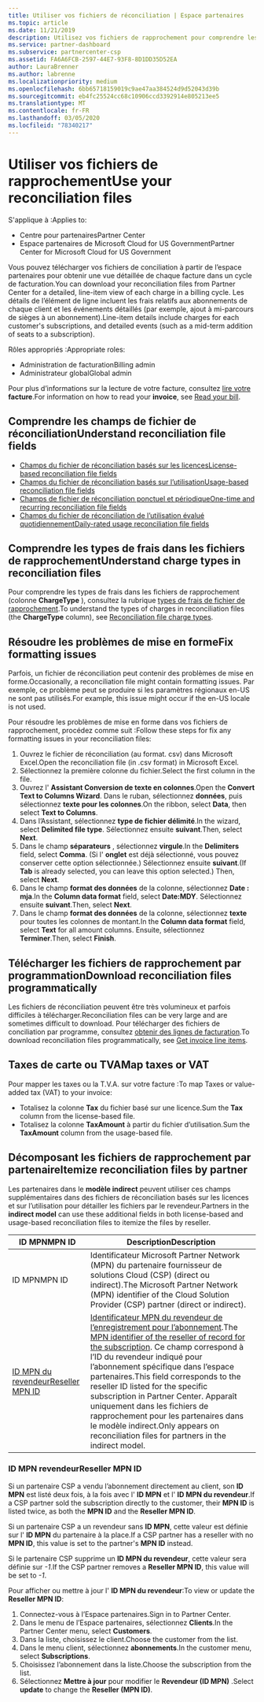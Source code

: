```yaml
---
title: Utiliser vos fichiers de réconciliation | Espace partenaires
ms.topic: article
ms.date: 11/21/2019
description: Utilisez vos fichiers de rapprochement pour comprendre les affichages détaillés des lignes de l’espace partenaires.
ms.service: partner-dashboard
ms.subservice: partnercenter-csp
ms.assetid: FA6A6FCB-2597-44E7-93F8-8D1DD35D52EA
author: LauraBrenner
ms.author: labrenne
ms.localizationpriority: medium
ms.openlocfilehash: 6bb65718159019c9ae47aa384524d9d52043d39b
ms.sourcegitcommit: eb4fc25524cc68c10906ccd3392914e805213ee5
ms.translationtype: MT
ms.contentlocale: fr-FR
ms.lasthandoff: 03/05/2020
ms.locfileid: "78340217"
---
```

# <a name="use-your-reconciliation-files"></a><span data-ttu-id="4bd28-103">Utiliser vos fichiers de rapprochement</span><span class="sxs-lookup"><span data-stu-id="4bd28-103">Use your reconciliation files</span></span>

<span data-ttu-id="4bd28-104">S'applique à :</span><span class="sxs-lookup"><span data-stu-id="4bd28-104">Applies to:</span></span>

- <span data-ttu-id="4bd28-105">Centre pour partenaires</span><span class="sxs-lookup"><span data-stu-id="4bd28-105">Partner Center</span></span>
- <span data-ttu-id="4bd28-106">Espace partenaires de Microsoft Cloud for US Government</span><span class="sxs-lookup"><span data-stu-id="4bd28-106">Partner Center for Microsoft Cloud for US Government</span></span>

<span data-ttu-id="4bd28-107">Vous pouvez télécharger vos fichiers de conciliation à partir de l’espace partenaires pour obtenir une vue détaillée de chaque facture dans un cycle de facturation.</span><span class="sxs-lookup"><span data-stu-id="4bd28-107">You can download your reconciliation files from Partner Center for a detailed, line-item view of each charge in a billing cycle.</span></span> <span data-ttu-id="4bd28-108">Les détails de l’élément de ligne incluent les frais relatifs aux abonnements de chaque client et les événements détaillés (par exemple, ajout à mi-parcours de sièges à un abonnement).</span><span class="sxs-lookup"><span data-stu-id="4bd28-108">Line-item details include charges for each customer's subscriptions, and detailed events (such as a mid-term addition of seats to a subscription).</span></span>

<span data-ttu-id="4bd28-109">Rôles appropriés :</span><span class="sxs-lookup"><span data-stu-id="4bd28-109">Appropriate roles:</span></span>

- <span data-ttu-id="4bd28-110">Administration de facturation</span><span class="sxs-lookup"><span data-stu-id="4bd28-110">Billing admin</span></span>
- <span data-ttu-id="4bd28-111">Administrateur global</span><span class="sxs-lookup"><span data-stu-id="4bd28-111">Global admin</span></span>

<span data-ttu-id="4bd28-112">Pour plus d’informations sur la lecture de votre facture, consultez [lire votre](read-your-bill.md) **facture**.</span><span class="sxs-lookup"><span data-stu-id="4bd28-112">For information on how to read your **invoice**, see [Read your bill](read-your-bill.md).</span></span>

## <a name="understand-reconciliation-file-fields"></a><span data-ttu-id="4bd28-113">Comprendre les champs de fichier de réconciliation</span><span class="sxs-lookup"><span data-stu-id="4bd28-113">Understand reconciliation file fields</span></span>

- [<span data-ttu-id="4bd28-114">Champs du fichier de réconciliation basés sur les licences</span><span class="sxs-lookup"><span data-stu-id="4bd28-114">License-based reconciliation file fields</span></span>](license-based-recon-files.md)
- [<span data-ttu-id="4bd28-115">Champs du fichier de réconciliation basés sur l’utilisation</span><span class="sxs-lookup"><span data-stu-id="4bd28-115">Usage-based reconciliation file fields</span></span>](usage-based-recon-files.md)
- [<span data-ttu-id="4bd28-116">Champs de fichier de réconciliation ponctuel et périodique</span><span class="sxs-lookup"><span data-stu-id="4bd28-116">One-time and recurring reconciliation file fields</span></span>](one-time-recurring-recon-files.md)
- [<span data-ttu-id="4bd28-117">Champs du fichier de réconciliation de l’utilisation évalué quotidiennement</span><span class="sxs-lookup"><span data-stu-id="4bd28-117">Daily-rated usage reconciliation file fields</span></span>](daily-rated-usage-recon-files.md)

## <a name="understand-charge-types-in-reconciliation-files"></a><span data-ttu-id="4bd28-118">Comprendre les types de frais dans les fichiers de rapprochement</span><span class="sxs-lookup"><span data-stu-id="4bd28-118">Understand charge types in reconciliation files</span></span>

<span data-ttu-id="4bd28-119">Pour comprendre les types de frais dans les fichiers de rapprochement (colonne **ChargeType** ), consultez la rubrique [types de frais de fichier de rapprochement](recon-file-charge-types.md).</span><span class="sxs-lookup"><span data-stu-id="4bd28-119">To understand the types of charges in reconciliation files (the **ChargeType** column), see [Reconciliation file charge types](recon-file-charge-types.md).</span></span>

## <a name="fix-formatting-issues"></a><span data-ttu-id="4bd28-120">Résoudre les problèmes de mise en forme</span><span class="sxs-lookup"><span data-stu-id="4bd28-120">Fix formatting issues</span></span>

<span data-ttu-id="4bd28-121">Parfois, un fichier de réconciliation peut contenir des problèmes de mise en forme.</span><span class="sxs-lookup"><span data-stu-id="4bd28-121">Occasionally, a reconciliation file might contain formatting issues.</span></span> <span data-ttu-id="4bd28-122">Par exemple, ce problème peut se produire si les paramètres régionaux en-US ne sont pas utilisés.</span><span class="sxs-lookup"><span data-stu-id="4bd28-122">For example, this issue might occur if the en-US locale is not used.</span></span>

<span data-ttu-id="4bd28-123">Pour résoudre les problèmes de mise en forme dans vos fichiers de rapprochement, procédez comme suit :</span><span class="sxs-lookup"><span data-stu-id="4bd28-123">Follow these steps for fix any formatting issues in your reconciliation files:</span></span>

1. <span data-ttu-id="4bd28-124">Ouvrez le fichier de réconciliation (au format. csv) dans Microsoft Excel.</span><span class="sxs-lookup"><span data-stu-id="4bd28-124">Open the reconciliation file (in .csv format) in Microsoft Excel.</span></span>
2. <span data-ttu-id="4bd28-125">Sélectionnez la première colonne du fichier.</span><span class="sxs-lookup"><span data-stu-id="4bd28-125">Select the first column in the file.</span></span>
3. <span data-ttu-id="4bd28-126">Ouvrez l' **Assistant Conversion de texte en colonnes**.</span><span class="sxs-lookup"><span data-stu-id="4bd28-126">Open the **Convert Text to Columns Wizard**.</span></span> <span data-ttu-id="4bd28-127">Dans le ruban, sélectionnez **données**, puis sélectionnez **texte pour les colonnes**.</span><span class="sxs-lookup"><span data-stu-id="4bd28-127">On the ribbon, select **Data**, then select **Text to Columns**.</span></span>
4. <span data-ttu-id="4bd28-128">Dans l’Assistant, sélectionnez **type de fichier délimité**.</span><span class="sxs-lookup"><span data-stu-id="4bd28-128">In the wizard, select **Delimited file type**.</span></span> <span data-ttu-id="4bd28-129">Sélectionnez ensuite **suivant**.</span><span class="sxs-lookup"><span data-stu-id="4bd28-129">Then, select **Next**.</span></span>
5. <span data-ttu-id="4bd28-130">Dans le champ **séparateurs** , sélectionnez **virgule**.</span><span class="sxs-lookup"><span data-stu-id="4bd28-130">In the **Delimiters** field, select **Comma**.</span></span> <span data-ttu-id="4bd28-131">(Si l' **onglet** est déjà sélectionné, vous pouvez conserver cette option sélectionnée.) Sélectionnez ensuite **suivant**.</span><span class="sxs-lookup"><span data-stu-id="4bd28-131">(If **Tab** is already selected, you can leave this option selected.) Then, select **Next**.</span></span>
6. <span data-ttu-id="4bd28-132">Dans le champ **format des données** de la colonne, sélectionnez **Date : mja**.</span><span class="sxs-lookup"><span data-stu-id="4bd28-132">In the **Column data format** field, select **Date:MDY**.</span></span> <span data-ttu-id="4bd28-133">Sélectionnez ensuite **suivant**.</span><span class="sxs-lookup"><span data-stu-id="4bd28-133">Then, select **Next**.</span></span>
7. <span data-ttu-id="4bd28-134">Dans le champ **format des données** de la colonne, sélectionnez **texte** pour toutes les colonnes de montant.</span><span class="sxs-lookup"><span data-stu-id="4bd28-134">In the **Column data format** field, select **Text** for all amount columns.</span></span> <span data-ttu-id="4bd28-135">Ensuite, sélectionnez **Terminer**.</span><span class="sxs-lookup"><span data-stu-id="4bd28-135">Then, select **Finish**.</span></span>

## <a name="download-reconciliation-files-programmatically"></a><span data-ttu-id="4bd28-136">Télécharger les fichiers de rapprochement par programmation</span><span class="sxs-lookup"><span data-stu-id="4bd28-136">Download reconciliation files programmatically</span></span>

<span data-ttu-id="4bd28-137">Les fichiers de réconciliation peuvent être très volumineux et parfois difficiles à télécharger.</span><span class="sxs-lookup"><span data-stu-id="4bd28-137">Reconciliation files can be very large and are sometimes difficult to download.</span></span> <span data-ttu-id="4bd28-138">Pour télécharger des fichiers de conciliation par programme, consultez [obtenir des lignes de facturation](https://docs.microsoft.com/partner-center/develop/get-invoiceline-items).</span><span class="sxs-lookup"><span data-stu-id="4bd28-138">To download reconciliation files programmatically, see [Get invoice line items](https://docs.microsoft.com/partner-center/develop/get-invoiceline-items).</span></span>

## <a name="map-taxes-or-vat"></a><span data-ttu-id="4bd28-139">Taxes de carte ou TVA</span><span class="sxs-lookup"><span data-stu-id="4bd28-139">Map taxes or VAT</span></span>

<span data-ttu-id="4bd28-140">Pour mapper les taxes ou la T.V.A. sur votre facture :</span><span class="sxs-lookup"><span data-stu-id="4bd28-140">To map Taxes or value-added tax (VAT) to your invoice:</span></span>

- <span data-ttu-id="4bd28-141">Totalisez la colonne **Tax** du fichier basé sur une licence.</span><span class="sxs-lookup"><span data-stu-id="4bd28-141">Sum the **Tax** column from the license-based file.</span></span>
- <span data-ttu-id="4bd28-142">Totalisez la colonne **TaxAmount** à partir du fichier d’utilisation.</span><span class="sxs-lookup"><span data-stu-id="4bd28-142">Sum the **TaxAmount** column from the usage-based file.</span></span>

## <a name="itemize-reconciliation-files-by-partner"></a><span data-ttu-id="4bd28-143">Décomposant les fichiers de rapprochement par partenaire</span><span class="sxs-lookup"><span data-stu-id="4bd28-143">Itemize reconciliation files by partner</span></span>

<span data-ttu-id="4bd28-144">Les partenaires dans le **modèle indirect** peuvent utiliser ces champs supplémentaires dans des fichiers de réconciliation basés sur les licences et sur l’utilisation pour détailler les fichiers par le revendeur.</span><span class="sxs-lookup"><span data-stu-id="4bd28-144">Partners in the **indirect model** can use these additional fields in both license-based and usage-based reconciliation files to itemize the files by reseller.</span></span>

| <span data-ttu-id="4bd28-145">ID&nbsp;MPN</span><span class="sxs-lookup"><span data-stu-id="4bd28-145">MPN ID</span></span> | <span data-ttu-id="4bd28-146">Description</span><span class="sxs-lookup"><span data-stu-id="4bd28-146">Description</span></span> |
| ------ | ----------- |
| <span data-ttu-id="4bd28-147">ID&nbsp;MPN</span><span class="sxs-lookup"><span data-stu-id="4bd28-147">MPN ID</span></span> | <span data-ttu-id="4bd28-148">Identificateur Microsoft Partner Network (MPN) du partenaire fournisseur de solutions Cloud (CSP) (direct ou indirect).</span><span class="sxs-lookup"><span data-stu-id="4bd28-148">The Microsoft Partner Network (MPN) identifier of the Cloud Solution Provider (CSP) partner (direct or indirect).</span></span> |
| [<span data-ttu-id="4bd28-149">ID MPN du revendeur</span><span class="sxs-lookup"><span data-stu-id="4bd28-149">Reseller MPN ID</span></span>](#reseller-mpn-id) | <span data-ttu-id="4bd28-150">[Identificateur MPN du revendeur de l’enregistrement pour l’abonnement](#reseller-mpn-id).</span><span class="sxs-lookup"><span data-stu-id="4bd28-150">The [MPN identifier of the reseller of record for the subscription](#reseller-mpn-id).</span></span> <span data-ttu-id="4bd28-151">Ce champ correspond à l’ID du revendeur indiqué pour l’abonnement spécifique dans l’espace partenaires.</span><span class="sxs-lookup"><span data-stu-id="4bd28-151">This field corresponds to the reseller ID listed for the specific subscription in Partner Center.</span></span> <span data-ttu-id="4bd28-152">Apparaît uniquement dans les fichiers de rapprochement pour les partenaires dans le modèle indirect.</span><span class="sxs-lookup"><span data-stu-id="4bd28-152">Only appears on reconciliation files for partners in the indirect model.</span></span> |

### <a name="reseller-mpn-id"></a><span data-ttu-id="4bd28-153">ID&nbsp;MPN revendeur</span><span class="sxs-lookup"><span data-stu-id="4bd28-153">Reseller MPN ID</span></span>

<span data-ttu-id="4bd28-154">Si un partenaire CSP a vendu l’abonnement directement au client, son **ID MPN** est listé deux fois, à la fois avec l' **ID MPN** et l' **ID MPN du revendeur**.</span><span class="sxs-lookup"><span data-stu-id="4bd28-154">If a CSP partner sold the subscription directly to the customer, their **MPN ID** is listed twice, as both the **MPN ID** and the **Reseller MPN ID**.</span></span>

<span data-ttu-id="4bd28-155">Si un partenaire CSP a un revendeur sans **ID MPN**, cette valeur est définie sur l' **ID MPN** du partenaire à la place.</span><span class="sxs-lookup"><span data-stu-id="4bd28-155">If a CSP partner has a reseller with no **MPN ID**, this value is set to the partner's **MPN ID** instead.</span></span>

<span data-ttu-id="4bd28-156">Si le partenaire CSP supprime un **ID MPN du revendeur**, cette valeur sera définie sur *-1*.</span><span class="sxs-lookup"><span data-stu-id="4bd28-156">If the CSP partner removes a **Reseller MPN ID**, this value will be set to *-1*.</span></span>

<span data-ttu-id="4bd28-157">Pour afficher ou mettre à jour l' **ID MPN du revendeur**:</span><span class="sxs-lookup"><span data-stu-id="4bd28-157">To view or update the **Reseller MPN ID**:</span></span>

1. <span data-ttu-id="4bd28-158">Connectez-vous à l’Espace partenaires.</span><span class="sxs-lookup"><span data-stu-id="4bd28-158">Sign in to Partner Center.</span></span>
2. <span data-ttu-id="4bd28-159">Dans le menu de l’Espace partenaires, sélectionnez **Clients**.</span><span class="sxs-lookup"><span data-stu-id="4bd28-159">In the Partner Center menu, select **Customers**.</span></span>
3. <span data-ttu-id="4bd28-160">Dans la liste, choisissez le client.</span><span class="sxs-lookup"><span data-stu-id="4bd28-160">Choose the customer from the list.</span></span>
4. <span data-ttu-id="4bd28-161">Dans le menu client, sélectionnez **abonnements**.</span><span class="sxs-lookup"><span data-stu-id="4bd28-161">In the customer menu, select **Subscriptions**.</span></span>
5. <span data-ttu-id="4bd28-162">Choisissez l’abonnement dans la liste.</span><span class="sxs-lookup"><span data-stu-id="4bd28-162">Choose the subscription from the list.</span></span>
6. <span data-ttu-id="4bd28-163">Sélectionnez **Mettre à jour** pour modifier le **Revendeur (ID&nbsp;MPN)** .</span><span class="sxs-lookup"><span data-stu-id="4bd28-163">Select **update** to change the **Reseller (MPN ID)**.</span></span>
